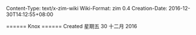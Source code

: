 Content-Type: text/x-zim-wiki
Wiki-Format: zim 0.4
Creation-Date: 2016-12-30T14:12:55+08:00

====== Knox ======
Created 星期五 30 十二月 2016

